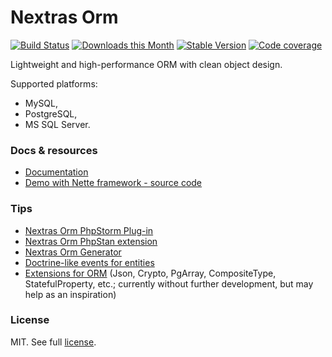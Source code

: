 Nextras Orm
===========

[![Build Status](https://img.shields.io/github/workflow/status/nextras/orm/Build/main?logo=github)](https://github.com/nextras/orm/actions?query=workflow%3ABuild+branch%3Amaster)
[![Downloads this Month](https://img.shields.io/packagist/dm/nextras/orm.svg?style=flat)](https://packagist.org/packages/nextras/orm)
[![Stable Version](https://img.shields.io/packagist/v/nextras/orm.svg?style=flat)](https://packagist.org/packages/nextras/orm)
[![Code coverage](https://img.shields.io/coveralls/nextras/orm.svg?style=flat)](https://coveralls.io/r/nextras/orm)

Lightweight and high-performance ORM with clean object design.

Supported platforms:
- MySQL,
- PostgreSQL,
- MS SQL Server.

### Docs & resources

- [Documentation](https://nextras.org/orm/docs)
- [Demo with Nette framework - source code](https://github.com/nextras/orm-demo-nette)

### Tips

- [Nextras Orm PhpStorm Plug-in](https://github.com/nextras/orm-intellij)
- [Nextras Orm PhpStan extension](https://github.com/nextras/orm-phpstan)
- [Nextras Orm Generator](https://github.com/contributte/nextras-orm-generator)
- [Doctrine-like events for entities](https://github.com/contributte/nextras-orm-events)
- [Extensions for ORM](https://github.com/Mikulas/nextras-ormext) (Json, Crypto, PgArray, CompositeType, StatefulProperty, etc.; currently without further development, but may help as an inspiration)

### License

MIT. See full [license](license.md).

